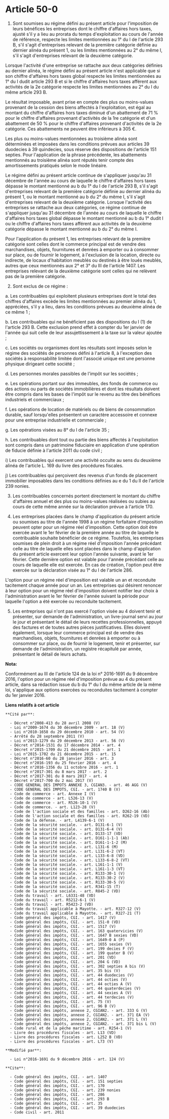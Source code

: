# Article 50-0

1. Sont soumises au régime défini au présent article pour l'imposition de leurs bénéfices les entreprises dont le chiffre
d'affaires hors taxes, ajusté s'il y a lieu au prorata du temps d'exploitation au cours de l'année de référence, respecte les
limites mentionnées au 1° du I de l'article 293 B, s'il s'agit d'entreprises relevant de la première catégorie définie au
dernier alinéa du présent 1, ou les limites mentionnées au 2° du même I, s'il s'agit d'entreprises relevant de la deuxième
catégorie. 

Lorsque l'activité d'une entreprise se rattache aux deux catégories définies au dernier alinéa, le régime défini au présent
article n'est applicable que si son chiffre d'affaires hors taxes global respecte les limites mentionnées au 1° du I dudit
article 293 B et si le chiffre d'affaires hors taxes afférent aux activités de la 2e catégorie respecte les limites
mentionnées au 2° du I du même article 293 B. 

Le résultat imposable, avant prise en compte des plus ou moins-values provenant de la cession des biens affectés à
l'exploitation, est égal au montant du chiffre d'affaires hors taxes diminué d'un abattement de 71 % pour le chiffre
d'affaires provenant d'activités de la 1re catégorie et d'un abattement de 50 % pour le chiffre d'affaires provenant
d'activités de la 2e catégorie. Ces abattements ne peuvent être inférieurs à 305 €. 

Les plus ou moins-values mentionnées au troisième alinéa sont déterminées et imposées dans les conditions prévues aux
articles 39 duodecies à 39 quindecies, sous réserve des dispositions de l'article 151 septies. Pour l'application de la
phrase précédente, les abattements mentionnés au troisième alinéa sont réputés tenir compte des amortissements pratiqués
selon le mode linéaire. 

Le régime défini au présent article continue de s'appliquer jusqu'au 31 décembre de l'année au cours de laquelle le chiffre
d'affaires hors taxes dépasse le montant mentionné au b du 1° du I de l'article 293 B, s'il s'agit d'entreprises relevant de
la première catégorie définie au dernier alinéa du présent 1, ou le montant mentionné au b du 2° du même I, s'il s'agit
d'entreprises relevant de la deuxième catégorie. Lorsque l'activité des entreprises se rattache aux deux catégories, ce
régime continue de s'appliquer jusqu'au 31 décembre de l'année au cours de laquelle le chiffre d'affaires hors taxes global
dépasse le montant mentionné au b du 1° dudit I ou le chiffre d'affaires hors taxes afférent aux activités de la deuxième
catégorie dépasse le montant mentionné au b du 2° du même I. 

Pour l'application du présent 1, les entreprises relevant de la première catégorie sont celles dont le commerce principal est
de vendre des marchandises, objets, fournitures et denrées à emporter ou à consommer sur place, ou de fournir le logement, à
l'exclusion de la location, directe ou indirecte, de locaux d'habitation meublés ou destinés à être loués meublés, autres que
ceux mentionnés aux 2° et 3° du III de l'article 1407. Les entreprises relevant de la deuxième catégorie sont celles qui ne
relèvent pas de la première catégorie. 

2. Sont exclus de ce régime : 

a. Les contribuables qui exploitent plusieurs entreprises dont le total des chiffres d'affaires excède les limites
mentionnées au premier alinéa du 1, appréciées, s'il y a lieu, dans les conditions prévues au deuxième alinéa de ce même 1 ; 

b. Les contribuables qui ne bénéficient pas des dispositions du I (1) de l'article 293 B. Cette exclusion prend effet à
compter du 1er janvier de l'année qui suit celle de leur assujettissement à la taxe sur la valeur ajoutée ; 

c. Les sociétés ou organismes dont les résultats sont imposés selon le régime des sociétés de personnes défini à l'article 8,
à l'exception des sociétés à responsabilité limitée dont l'associé unique est une personne physique dirigeant cette
société ; 

d. Les personnes morales passibles de l'impôt sur les sociétés ; 

e. Les opérations portant sur des immeubles, des fonds de commerce ou des actions ou parts de sociétés immobilières et dont
les résultats doivent être compris dans les bases de l'impôt sur le revenu au titre des bénéfices industriels et
commerciaux ; 

f. Les opérations de location de matériels ou de biens de consommation durable, sauf lorsqu'elles présentent un caractère
accessoire et connexe pour une entreprise industrielle et commerciale ; 

g. Les opérations visées au 8° du I de l'article 35 ; 

h. Les contribuables dont tout ou partie des biens affectés à l'exploitation sont compris dans un patrimoine fiduciaire en
application d'une opération de fiducie définie à l'article 2011 du code civil ; 

i) Les contribuables qui exercent une activité occulte au sens du deuxième alinéa de l'article L. 169 du livre des procédures
fiscales. 

j) Les contribuables qui perçoivent des revenus d'un fonds de placement immobilier imposables dans les conditions définies au
e du 1 du II de l'article 239 nonies. 

3. Les contribuables concernés portent directement le montant du chiffre d'affaires annuel et des plus ou moins-values
réalisées ou subies au cours de cette même année sur la déclaration prévue à l'article 170.

4. Les entreprises placées dans le champ d'application du présent article ou soumises au titre de l'année 1998 à un régime
forfaitaire d'imposition peuvent opter pour un régime réel d'imposition. Cette option doit être exercée avant le 1er février
de la première année au titre de laquelle le contribuable souhaite bénéficier de ce régime. Toutefois, les entreprises
soumises de plein droit à un régime réel d'imposition l'année précédant celle au titre de laquelle elles sont placées dans le
champ d'application du présent article exercent leur option l'année suivante, avant le 1er février. Cette dernière option est
valable pour l'année précédant celle au cours de laquelle elle est exercée. En cas de création, l'option peut être exercée
sur la déclaration visée au 1° du I de l'article 286. 

L'option pour un régime réel d'imposition est valable un an et reconduite tacitement chaque année pour un an. Les entreprises
qui désirent renoncer à leur option pour un régime réel d'imposition doivent notifier leur choix à l'administration avant le
1er février de l'année suivant la période pour laquelle l'option a été exercée ou reconduite tacitement. 

5. Les entreprises qui n'ont pas exercé l'option visée au 4 doivent tenir et présenter, sur demande de l'administration, un
livre-journal servi au jour le jour et présentant le détail de leurs recettes professionnelles, appuyé des factures et de
toutes autres pièces justificatives. Elles doivent également, lorsque leur commerce principal est de vendre des marchandises,
objets, fournitures et denrées à emporter ou à consommer sur place, ou de fournir le logement, tenir et présenter, sur
demande de l'administration, un registre récapitulé par année, présentant le détail de leurs achats.

**Nota:**

Conformément au III de l'article 124 de la loi n° 2016-1691 du 9 décembre 2016, l'option pour un régime réel d'imposition
prévue au 4 du présent article, dans sa rédaction issue du b du 1° du I du même article de la même loi, s'applique aux
options exercées ou reconduites tacitement à compter du 1er janvier 2016.

**Liens relatifs à cet article**

	**Cité par**:

	  - Décret n°2008-413 du 28 avril 2008 (V)
	  - Loi n°2009-1674 du 30 décembre 2009 - art. 18 (V)
	  - Loi n°2010-1658 du 29 décembre 2010 - art. 54 (V)
	  - Arrêté du 28 septembre 2011 (V)
	  - Loi n°2013-1279 du 29 décembre 2013 - art. 56 (V)
	  - Décret n°2014-1531 du 17 décembre 2014 - art. 4
	  - Décret n°2015-1709 du 21 décembre 2015 - art. 1
	  - Loi n°2015-1702 du 21 décembre 2015 - art. 15
	  - Décret n°2016-60 du 28 janvier 2016 - art. 3
	  - Décret n°2016-193 du 25 février 2016 - art. 4
	  - Décret n°2016-1356 du 11 octobre 2016 - art. 1
	  - Décret n°2017-301 du 8 mars 2017 - art. 2
	  - Décret n°2017-301 du 8 mars 2017 - art. 4
	  - Décret n°2017-700 du 2 mai 2017 (V)
	  - CODE GENERAL DES IMPOTS ANNEXE 3, CGIAN3. - art. 46 AGG (V)
	  - CODE GENERAL DES IMPOTS, CGI. - art. 1740 B (V)
	  - Code de commerce - art. Annexe I (V)
	  - Code de commerce - art. L526-13 (V)
	  - Code de commerce - art. R526-10-1 (V)
	  - Code de commerce. - art. L123-28 (V)
	  - Code de l'action sociale et des familles - art. D262-16 (Ab)
	  - Code de l'action sociale et des familles - art. R262-19 (VD)
	  - Code de la défense. - art. L4139-6-1 (V)
	  - Code de la sécurité sociale. - art. D131-6-1 (V)
	  - Code de la sécurité sociale. - art. D131-6-4 (V)
	  - Code de la sécurité sociale. - art. D133-17 (VD)
	  - Code de la sécurité sociale. - art. D161-1-1-1 (Ab)
	  - Code de la sécurité sociale. - art. D161-1-1-2 (M)
	  - Code de la sécurité sociale. - art. L131-6 (M)
	  - Code de la sécurité sociale. - art. L131-6-2 (VT)
	  - Code de la sécurité sociale. - art. L133-6-8 (VD)
	  - Code de la sécurité sociale. - art. L133-6-8-2 (VT)
	  - Code de la sécurité sociale. - art. L161-1-1 (V)
	  - Code de la sécurité sociale. - art. L161-1-3 (VT)
	  - Code de la sécurité sociale. - art. R133-30-1 (V)
	  - Code de la sécurité sociale. - art. R133-30-2 (V)
	  - Code de la sécurité sociale. - art. R133-30-5 (V)
	  - Code de la sécurité sociale. - art. R341-15 (T)
	  - Code de la sécurité sociale. - art. R845-2 (VD)
	  - Code du travail - art. L6331-48 (VD)
	  - Code du travail - art. R5212-6-1 (V)
	  - Code du travail - art. R5423-2 (VD)
	  - Code du travail applicable à Mayotte. - art. R327-12 (V)
	  - Code du travail applicable à Mayotte. - art. R327-21 (T)
	  - Code général des impôts, CGI. - art. 1417 (V)
	  - Code général des impôts, CGI. - art. 151-0 (VD)
	  - Code général des impôts, CGI. - art. 1517 (V)
	  - Code général des impôts, CGI. - art. 163 quatervicies (V)
	  - Code général des impôts, CGI. - art. 1647 B sexies (VD)
	  - Code général des impôts, CGI. - art. 1649-0 A (P)
	  - Code général des impôts, CGI. - art. 1655 sexies (V)
	  - Code général des impôts, CGI. - art. 199 decies F (V)
	  - Code général des impôts, CGI. - art. 199 quater B (V)
	  - Code général des impôts, CGI. - art. 201 (VD)
	  - Code général des impôts, CGI. - art. 204 G (VD)
	  - Code général des impôts, CGI. - art. 302 septies A bis (V)
	  - Code général des impôts, CGI. - art. 35 bis (V)
	  - Code général des impôts, CGI. - art. 44 duodecies (V)
	  - Code général des impôts, CGI. - art. 44 octies (V)
	  - Code général des impôts, CGI. - art. 44 octies A (V)
	  - Code général des impôts, CGI. - art. 44 quaterdecies (V)
	  - Code général des impôts, CGI. - art. 44 sexies A (V)
	  - Code général des impôts, CGI. - art. 44 terdecies (V)
	  - Code général des impôts, CGI. - art. 75 (V)
	  - Code général des impôts, CGI. - art. 96 B (V)
	  - Code général des impôts, annexe 2, CGIAN2. - art. 333 G (V)
	  - Code général des impôts, annexe 2, CGIAN2. - art. 371 EA (V)
	  - Code général des impôts, annexe 2, CGIAN2. - art. 371 L (V)
	  - Code général des impôts, annexe 2, CGIAN2. - art. 371 bis L (V)
	  - Code rural et de la pêche maritime - art. R254-1 (V)
	  - Livre des procédures fiscales - art. L13 (VD)
	  - Livre des procédures fiscales - art. L252 B (VD)
	  - Livre des procédures fiscales - art. L73 (V)

	**Modifié par**:

	  - Loi n°2016-1691 du 9 décembre 2016 - art. 124 (V)

	**Cite**:

	  - Code général des impôts, CGI. - art. 1407
	  - Code général des impôts, CGI. - art. 151 septies
	  - Code général des impôts, CGI. - art. 170
	  - Code général des impôts, CGI. - art. 239 nonies
	  - Code général des impôts, CGI. - art. 286
	  - Code général des impôts, CGI. - art. 293 B
	  - Code général des impôts, CGI. - art. 35
	  - Code général des impôts, CGI. - art. 39 duodecies
	  - Code civil - art. 2011
